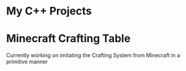# My C++ Projects

# Minecraft Crafting Table
Currently working on imitating the Crafting System from Minecraft in a primitive manner

